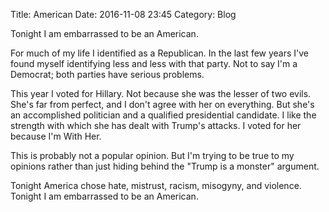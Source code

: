 Title: American
Date: 2016-11-08 23:45
Category: Blog

Tonight I am embarrassed to be an American.

For much of my life I identified as a Republican. In the last few years I've
found myself identifying less and less with that party. Not to say I'm a
Democrat; both parties have serious problems.

This year I voted for Hillary. Not because she was the lesser of two evils.
She's far from perfect, and I don't agree with her on everything. But she's an
accomplished politician and a qualified presidential candidate. I like the
strength with which she has dealt with Trump's attacks. I voted for her because
I'm With Her.

This is probably not a popular opinion. But I'm trying to be true to my
opinions rather than just hiding behind the "Trump is a monster" argument.

Tonight America chose hate, mistrust, racism, misogyny, and violence. Tonight I
am embarrassed to be an American.
